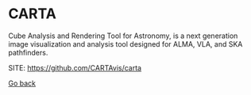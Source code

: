 # CARTA
 
 Cube Analysis and Rendering Tool for Astronomy, is a 
 next generation image visualization and analysis tool 
 designed for ALMA, VLA, and SKA pathfinders.
 
 SITE: https://github.com/CARTAvis/carta

 [Go back](https://portable-linux-apps.github.io/apps.html)
